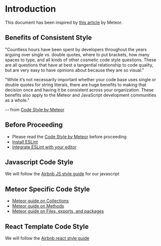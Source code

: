 # Introduction

This document has been inspired by [this article](http://guide.meteor.com/code-style.html) by Meteor.

## Benefits of Consistent Style

"Countless hours have been spent by developers throughout the years arguing over single vs. double quotes, where to put brackets, how many spaces to type, and all kinds of other cosmetic code style questions. These are all questions that have at best a tangential relationship to code quality, but are very easy to have opinions about because they are so visual."

"While it’s not necessarily important whether your code base uses single or double quotes for string literals, there are huge benefits to making that decision once and having it be consistent across your organization. These benefits also apply to the Meteor and JavaScript development communities as a whole."

-- from [Code Style by Meteor](http://guide.meteor.com/code-style.html)

## Before Proceeding

* Please read the [Code Style by Meteor](http://guide.meteor.com/code-style.html) before proceeding
* [Install ESLint](http://guide.meteor.com/code-style.html#eslint-installing)
* [Integrate ESLint with your editor](http://guide.meteor.com/code-style.html#eslint-editor)

## Javascript Code Style

We will follow the [Airbnb JS style guide](https://github.com/airbnb/javascript) for our javascript

## Meteor Specific Code Style

* [Meteor guide on Collections](http://guide.meteor.com/code-style.html#collections)
* [Meteor guide on Methods](http://guide.meteor.com/code-style.html#methods-and-publications)
* [Meteor guide on Files, exports, and packages](http://guide.meteor.com/code-style.html#files-and-exports)

## React Template Code Style

We will follow the [Airbnb react style guide](https://github.com/airbnb/javascript/tree/master/react)